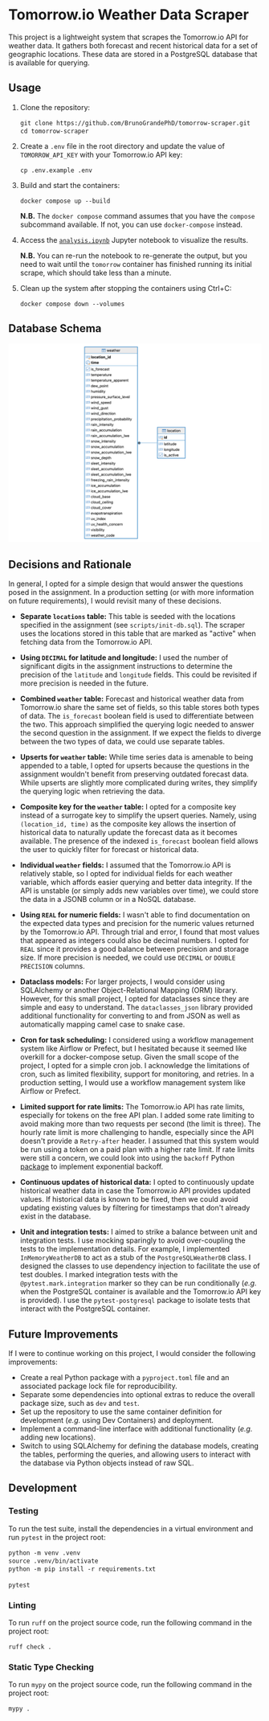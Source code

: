 # Tomorrow.io Weather Data Scraper

This project is a lightweight system that scrapes the Tomorrow.io API for weather data. It gathers both forecast and recent historical data for a set of geographic locations. These data are stored in a PostgreSQL database that is available for querying.

## Usage

1. Clone the repository:

   ```console
   git clone https://github.com/BrunoGrandePhD/tomorrow-scraper.git
   cd tomorrow-scraper
   ```

2. Create a `.env` file in the root directory and update the value of `TOMORROW_API_KEY` with your Tomorrow.io API key:

   ```console
   cp .env.example .env
   ```

3. Build and start the containers:

   ```console
   docker compose up --build
   ```

   **N.B.** The `docker compose` command assumes that you have the `compose` subcommand available. If not, you can use `docker-compose` instead.

4. Access the [`analysis.ipynb`](http://127.0.0.1:8888/notebooks/analysis.ipynb) Jupyter notebook to visualize the results. 

   **N.B.** You can re-run the notebook to re-generate the output, but you need to wait until the `tomorrow` container has finished running its initial scrape, which should take less than a minute.

5. Clean up the system after stopping the containers using Ctrl+C:

   ```console
   docker compose down --volumes
   ```

## Database Schema

![Database Schema](./assets/er-diagram.png)

## Decisions and Rationale

In general, I opted for a simple design that would answer the questions posed in the assignment. In a production setting (or with more information on future requirements), I would revisit many of these decisions.

- **Separate `locations` table:** This table is seeded with the locations specified in the assignment (see `scripts/init-db.sql`). The scraper uses the locations stored in this table that are marked as "active" when fetching data from the Tomorrow.io API.

- **Using `DECIMAL` for latitude and longitude:** I used the number of significant digits in the assignment instructions to determine the precision of the `latitude` and `longitude` fields. This could be revisited if more precision is needed in the future.

- **Combined `weather` table:** Forecast and historical weather data from Tomorrow.io share the same set of fields, so this table stores both types of data. The `is_forecast` boolean field is used to differentiate between the two. This approach simplified the querying logic needed to answer the second question in the assignment. If we expect the fields to diverge between the two types of data, we could use separate tables.

- **Upserts for `weather` table:** While time series data is amenable to being appended to a table, I opted for upserts because the questions in the assignment wouldn't benefit from preserving outdated forecast data. While upserts are slightly more complicated during writes, they simplify the querying logic when retrieving the data.

- **Composite key for the `weather` table:** I opted for a composite key instead of a surrogate key to simplify the upsert queries. Namely, using `(location_id, time)` as the composite key allows the insertion of historical data to naturally update the forecast data as it becomes available. The presence of the indexed `is_forecast` boolean field allows the user to quickly filter for forecast or historical data.

- **Individual `weather` fields:** I assumed that the Tomorrow.io API is relatively stable, so I opted for individual fields for each weather variable, which affords easier querying and better data integrity. If the API is unstable (or simply adds new variables over time), we could store the data in a JSONB column or in a NoSQL database.

- **Using `REAL` for numeric fields:** I wasn't able to find documentation on the expected data types and precision for the numeric values returned by the Tomorrow.io API. Through trial and error, I found that most values that appeared as integers could also be decimal numbers. I opted for `REAL` since it provides a good balance between precision and storage size. If more precision is needed, we could use `DECIMAL` or `DOUBLE PRECISION` columns.

- **Dataclass models:** For larger projects, I would consider using SQLAlchemy or another Object-Relational Mapping (ORM) library. However, for this small project, I opted for dataclasses since they are simple and easy to understand. The `dataclasses_json` library provided additional functionality for converting to and from JSON as well as automatically mapping camel case to snake case.

- **Cron for task scheduling:** I considered using a workflow management system like Airflow or Prefect, but I hesitated because it seemed like overkill for a docker-compose setup. Given the small scope of the project, I opted for a simple cron job. I acknowledge the limitations of cron, such as limited flexibility, support for monitoring, and retries. In a production setting, I would use a workflow management system like Airflow or Prefect.

- **Limited support for rate limits:** The Tomorrow.io API has rate limits, especially for tokens on the free API plan. I added some rate limiting to avoid making more than two requests per second (the limit is three). The hourly rate limit is more challenging to handle, especially since the API doesn't provide a `Retry-after` header. I assumed that this system would be run using a token on a paid plan with a higher rate limit. If rate limits were still a concern, we could look into using the `backoff` Python [package](https://pypi.org/project/backoff/) to implement exponential backoff.

- **Continuous updates of historical data:** I opted to continuously update historical weather data in case the Tomorrow.io API provides updated values. If historical data is known to be fixed, then we could avoid updating existing values by filtering for timestamps that don't already exist in the database.

- **Unit and integration tests:** I aimed to strike a balance between unit and integration tests. I use mocking sparingly to avoid over-coupling the tests to the implementation details. For example, I implemented `InMemoryWeatherDB` to act as a stub of the `PostgreSQLWeatherDB` class. I designed the classes to use dependency injection to facilitate the use of test doubles. I marked integration tests with the `@pytest.mark.integration` marker so they can be run conditionally (_e.g._ when the PostgreSQL container is available and the Tomorrow.io API key is provided). I use the `pytest-postgresql` package to isolate tests that interact with the PostgreSQL container.

## Future Improvements

If I were to continue working on this project, I would consider the following improvements:

- Create a real Python package with a `pyproject.toml` file and an associated package lock file for reproducibility.
- Separate some dependencies into optional extras to reduce the overall package size, such as `dev` and `test`.
- Set up the repository to use the same container definition for development (_e.g._ using Dev Containers) and deployment.
- Implement a command-line interface with additional functionality (_e.g._ adding new locations).
- Switch to using SQLAlchemy for defining the database models, creating the tables, performing the queries, and allowing users to interact with the database via Python objects instead of raw SQL.

## Development

### Testing

To run the test suite, install the dependencies in a virtual environment and run `pytest` in the project root:

```console
python -m venv .venv
source .venv/bin/activate
python -m pip install -r requirements.txt

pytest
```

### Linting

To run `ruff` on the project source code, run the following command in the project root:

```console
ruff check .
```

### Static Type Checking

To run `mypy` on the project source code, run the following command in the project root:

```console
mypy .
```
